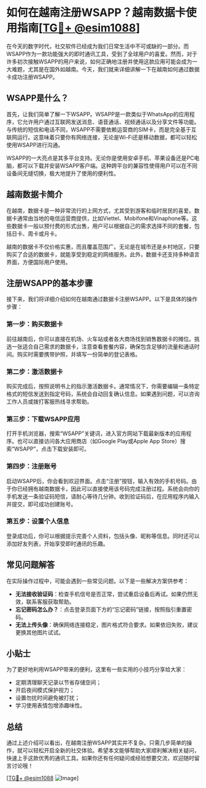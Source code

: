 # 如何在越南注册WSAPP？越南数据卡使用指南[[TG💪+ @esim1088](https://t.me/s/esim1088)]

在今天的数字时代，社交软件已经成为我们日常生活中不可或缺的一部分。而WSAPP作为一款功能强大的即时通讯工具，受到了全球用户的喜爱。然而，对于许多初次接触WSAPP的用户来说，如何正确地注册并使用这款应用可能会成为一大难题，尤其是在国外如越南。今天，我们就来详细讲解一下在越南如何通过数据卡成功注册WSAPP。

## WSAPP是什么？

首先，让我们简单了解一下WSAPP。WSAPP是一款类似于WhatsApp的应用程序，它允许用户通过互联网发送消息、语音通话、视频通话以及分享文件等功能。与传统的短信和电话不同，WSAPP不需要依赖运营商的SIM卡，而是完全基于互联网运行。这意味着只要你有网络连接，无论是Wi-Fi还是移动数据，都可以轻松使用WSAPP进行沟通。

WSAPP的一大亮点是其多平台支持。无论你是使用安卓手机、苹果设备还是PC电脑，都可以下载并安装WSAPP客户端。这种跨平台的兼容性使得用户可以在不同设备间无缝切换，极大地提升了使用的便利性。

## 越南数据卡简介

在越南，数据卡是一种非常流行的上网方式，尤其受到游客和临时居民的喜爱。数据卡通常由当地的电信运营商提供，比如Viettel、Mobifone和Vinaphone等。这些数据卡一般以预付费的形式出售，用户可以根据自己的需求选择不同的套餐，包括日卡、周卡或月卡。

越南的数据卡不仅价格实惠，而且覆盖范围广。无论是在城市还是乡村地区，只要购买了合适的数据卡，就能享受到稳定的网络服务。此外，数据卡还支持多种语言界面，方便国际用户使用。

## 注册WSAPP的基本步骤

接下来，我们将详细介绍如何在越南通过数据卡注册WSAPP。以下是具体的操作步骤：

### 第一步：购买数据卡

前往越南后，你可以直接在机场、火车站或者各大商场找到销售数据卡的摊位。挑选一张适合自己需求的数据卡，注意查看套餐内容，确保包含足够的流量和通话时间。购买时需要携带护照，并填写一份简单的登记表格。

### 第二步：激活数据卡

购买完成后，按照说明书上的指示激活数据卡。通常情况下，你需要编辑一条特定格式的短信发送到指定号码，系统会自动回复确认信息。如果遇到问题，可以咨询工作人员或拨打客服热线寻求帮助。

### 第三步：下载WSAPP应用

打开手机浏览器，搜索“WSAPP”关键词，进入官方网站下载最新版本的应用程序。也可以直接访问各大应用商店（如Google Play或Apple App Store）搜索“WSAPP”，点击下载安装即可。

### 第四步：注册账号

启动WSAPP后，你会看到欢迎界面。点击“注册”按钮，输入有效的手机号码。由于你已经拥有越南数据卡，因此可以直接使用该号码完成注册过程。系统会向你的手机发送一条验证码短信，请耐心等待几分钟。收到验证码后，在应用程序内输入并提交，即可成功创建账号。

### 第五步：设置个人信息

登录成功后，你可以根据提示完善个人资料，包括头像、昵称等信息。同时还可以添加好友列表，开始享受即时通讯的乐趣。

## 常见问题解答

在实际操作过程中，可能会遇到一些常见问题。以下是一些解决方案供参考：

- **无法接收验证码**：检查手机信号是否正常，尝试重启设备后再试。如果仍然无效，联系客服获取帮助。
- **忘记密码怎么办？**：点击登录页面下方的“忘记密码”链接，按照指引重置密码。
- **无法上传头像**：确保网络连接稳定，图片格式符合要求。如果依旧失败，建议更换其他图片试试。

## 小贴士

为了更好地利用WSAPP带来的便利，这里有一些实用的小技巧分享给大家：

- 定期清理聊天记录以节省存储空间；
- 开启夜间模式保护视力；
- 设置勿扰时间避免被打扰；
- 学习使用表情包增添趣味性。

## 总结

通过上述介绍可以看出，在越南注册WSAPP其实并不复杂。只需几步简单的操作，就可以轻松开启全新的社交体验。希望本文能够帮助大家顺利解决相关疑问，快速上手这款优秀的通讯工具。如果你还有任何疑问或经验想要交流，欢迎随时留言讨论哦！

[[TG💪+ @esim1088](https://t.me/s/esim1088) ![Image](https://i.postimg.cc/4NQfJmqS/Snipaste-2025-05-13-00-14-12.png)]